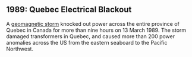 ## 1989: Quebec Electrical Blackout

A <a href="#/en/phenomena/geomagnetic-storms">geomagnetic storm</a> knocked out power across the entire province of Quebec in Canada for more than nine hours on 13 March 1989. The storm damaged transformers in Quebec, and caused more than 200 power anomalies across the US from the eastern seaboard to the Pacific Northwest.
